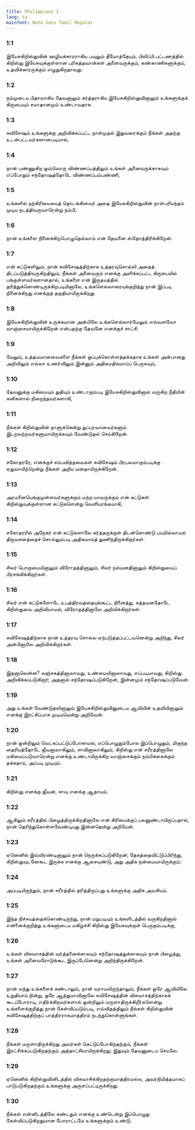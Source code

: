```yaml
---
title: Philippians 1
lang: ta
mainfont: Noto Sans Tamil Regular
---
```


###  1:1

இயேசுகிறிஸ்துவின் ஊழியக்காரராகிய பவுலும் தீமோத்தேயும், பிலிப்பி பட்டணத்தில் கிறிஸ்து இயேசுவுக்குள்ளான பரிசுத்தவான்கள் அனைவருக்கும், கண்காணிகளுக்கும், உதவிக்காரருக்கும் எழுதுகிறதாவது:

###  1:2

நம்முடைய பிதாவாகிய தேவனாலும் கர்த்தராகிய இயேசுகிறிஸ்துவினாலும் உங்களுக்குக் கிருபையும் சமாதானமும் உண்டாவதாக.

###  1:3

சுவிசேஷம் உங்களுக்கு அறிவிக்கப்பட்ட நாள்முதல் இதுவரைக்கும் நீங்கள் அதற்கு உடன்பட்டவர்களானபடியால்,

###  1:4

நான் பண்ணுகிற ஒவ்வொரு விண்ணப்பத்திலும் உங்கள் அனைவருக்காகவும் எப்போதும் சந்தோஷத்தோடே விண்ணப்பம்பண்ணி,

###  1:5

உங்களில் நற்கிரியையைத் தொடங்கினவர் அதை இயேசுகிறிஸ்துவின் நாள்பரியந்தம் முடிய நடத்திவருவாரென்று நம்பி,

###  1:6

நான் உங்களை நினைக்கிறபொழுதெல்லாம் என் தேவனை ஸ்தோத்திரிக்கிறேன்.

###  1:7

என் கட்டுகளிலும், நான் சுவிசேஷத்திற்காக உத்தரவுசொல்லி அதைத் திடப்படுத்திவருகிறதிலும், நீங்கள் அனைவரும் எனக்கு அளிக்கப்பட்ட கிருபையில் பங்குள்ளவர்களானதால், உங்களை என் இருதயத்தில் தரித்துக்கொண்டிருக்கிறபடியினாலே, உங்களெல்லாரையுங்குறித்து நான் இப்படி நினைக்கிறது எனக்குத் தகுதியாயிருக்கிறது.

###  1:8

இயேசுகிறிஸ்துவின் உருக்கமான அன்பிலே உங்களெல்லார்மேலும் எவ்வளவோ வாஞ்சையாயிருக்கிறேன் என்பதற்கு தேவனே எனக்குச் சாட்சி.

###  1:9

மேலும், உத்தமமானவைகளை நீங்கள் ஒப்புக்கொள்ளத்தக்கதாக உங்கள் அன்பானது அறிவிலும் எல்லா உணர்விலும் இன்னும் அதிகமதிகமாய்ப் பெருகவும்,

###  1:10

தேவனுக்கு மகிமையும் துதியும் உண்டாகும்படி இயேசுகிறிஸ்துவினால் வருகிற நீதியின் கனிகளால் நிறைந்தவர்களாகி,

###  1:11

நீங்கள் கிறிஸ்துவின் நாளுக்கென்று துப்புரவானவர்களும் இடறலற்றவர்களுமாயிருக்கவும் வேண்டுதல் செய்கிறேன்.

###  1:12

சகோதரரே, எனக்குச் சம்பவித்தவைகள் சுவிசேஷம் பிரபலமாகும்படிக்கு ஏதுவாயிற்றென்று நீங்கள் அறிய மனதாயிருக்கிறேன்.

###  1:13

அரமனையெங்குமுள்ளவர்களுக்கும் மற்ற யாவருக்கும் என் கட்டுகள் கிறிஸ்துவுக்குள்ளான கட்டுகளென்று வெளியரங்கமாகி,

###  1:14

சகோதரரில் அநேகர் என் கட்டுகளாலே கர்த்தருக்குள் திடன்கொண்டு பயமில்லாமல் திருவசனத்தைச் சொல்லும்படி அதிகமாய்த் துணிந்திருக்கிறார்கள்.

###  1:15

சிலர் பொறாமையினாலும் விரோதத்தினாலும், சிலர் நல்மனதினாலும் கிறிஸ்துவைப் பிரசங்கிக்கிறார்கள்.

###  1:16

சிலர் என் கட்டுகளோடே உபத்திரவத்தையுங்கூட்ட நினைத்து, சுத்தமனதோடே கிறிஸ்துவை அறிவியாமல், விரோதத்தினாலே அறிவிக்கிறார்கள்.

###  1:17

சுவிசேஷத்திற்காக நான் உத்தரவு சொல்ல ஏற்படுத்தப்பட்டவனென்று அறிந்து, சிலர் அன்பினாலே அறிவிக்கிறார்கள்.

###  1:18

இதனாலென்ன? வஞ்சகத்தினாலாவது, உண்மையினாலாவது, எப்படியாவது, கிறிஸ்து அறிவிக்கப்படுகிறார்; அதனால் சந்தோஷப்படுகிறேன், இன்னமும் சந்தோஷப்படுவேன்.

###  1:19

அது உங்கள் வேண்டுதலினாலும் இயேசுகிறிஸ்துவினுடைய ஆவியின் உதவியினாலும் எனக்கு இரட்சிப்பாக முடியுமென்று அறிவேன்.

###  1:20

நான் ஒன்றிலும் வெட்கப்பட்டுப்போகாமல், எப்பொழுதும்போல இப்பொழுதும், மிகுந்த தைரியத்தோடே ஜீவனாலாகிலும், சாவினாலாகிலும், கிறிஸ்து என் சரீரத்தினாலே மகிமைப்படுவாரென்று எனக்கு உண்டாயிருக்கிற வாஞ்சைக்கும் நம்பிக்கைக்கும் தக்கதாய், அப்படி முடியும்.

###  1:21

கிறிஸ்து எனக்கு ஜீவன், சாவு எனக்கு ஆதாயம்.

###  1:22

ஆகிலும் சரீரத்தில் பிழைத்திருக்கிறதினாலே என் கிரியைக்குப் பலனுண்டாயிருப்பதால், நான் தெரிந்துகொள்ளவேண்டியது இன்னதென்று அறியேன்.

###  1:23

ஏனெனில் இவ்விரண்டினாலும் நான் நெருக்கப்படுகிறேன்; தேகத்தைவிட்டுப்பிரிந்து, கிறிஸ்துவுடனேகூட இருக்க எனக்கு ஆசையுண்டு, அது அதிக நன்மையாயிருக்கும்;

###  1:24

அப்படியிருந்தும், நான் சரீரத்தில் தரித்திருப்பது உங்களுக்கு அதிக அவசியம்.

###  1:25

இந்த நிச்சயத்தைக்கொண்டிருந்து, நான் மறுபடியும் உங்களிடத்தில் வருகிறதினால் என்னைக்குறித்து உங்களுடைய மகிழ்ச்சி கிறிஸ்து இயேசுவுக்குள் பெருகும்படிக்கு,

###  1:26

உங்கள் விசுவாசத்தின் வர்த்தனைக்காகவும் சந்தோஷத்துக்காகவும் நான் பிழைத்து, உங்கள் அனைவரோடுங்கூட இருப்பேனென்று அறிந்திருக்கிறேன்.

###  1:27

நான் வந்து உங்களைக் கண்டாலும், நான் வராமலிருந்தாலும், நீங்கள் ஒரே ஆவியிலே உறுதியாய் நின்று, ஒரே ஆத்துமாவினாலே சுவிசேஷத்தின் விசுவாசத்திற்காகக் கூடப்போராடி, எதிர்க்கிறவர்களால் ஒன்றிலும் மருளாதிருக்கிறீர்களென்று உங்களைக்குறித்து நான் கேள்விப்படும்படி, எவ்விதத்திலும் நீங்கள் கிறிஸ்துவின் சுவிசேஷத்திற்குப் பாத்திரராகமாத்திரம் நடந்துகொள்ளுங்கள்.

###  1:28

நீங்கள் மருளாதிருக்கிறது அவர்கள் கெட்டுப்போகிறதற்கும், நீங்கள் இரட்சிக்கப்படுகிறதற்கும் அத்தாட்சியாயிருக்கிறது; இதுவும் தேவனுடைய செயலே.

###  1:29

ஏனெனில் கிறிஸ்துவினிடத்தில் விசுவாசிக்கிறதற்குமாத்திரமல்ல, அவர்நிமித்தமாகப் பாடுபடுகிறதற்கும் உங்களுக்கு அருளப்பட்டிருக்கிறது.

###  1:30

நீங்கள் என்னிடத்திலே கண்டதும் எனக்கு உண்டென்று இப்பொழுது கேள்விப்படுகிறதுமான போராட்டமே உங்களுக்கும் உண்டு.

